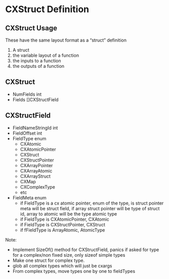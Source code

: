 # CXStruct Definition

## CXStruct Usage
These have the same layout format as a “struct” definition
1. A struct
2. the variable layout of a function
3. the inputs to a function
4. the outputs of a function

## CXStruct
- NumFields int
- Fields []CXStructField

## CXStructField
- FieldNameStringId  int
- FieldOffset int
- FieldType enum
    - CXAtomic
    - CXAtomicPointer
    - CXStruct
    - CXStructPointer
    - CXArrayPointer
    - CXArrayAtomic
    - CXArrayStruct
    - CXMap
    - CXComplexType
    - etc
- FieldMeta enum 
    - if FieldType is a cx atomic pointer, enum of the type, is struct pointer meta will be struct field, if array struct pointer will be type of struct id, array to atomic will be the type atomic type
    - if FieldType is CXAtomicPointer, CXAtomic
    - if FieldType is CXStructPointer, CXStruct
    - if fFieldType is ArrayAtomic, AtomicType
    
Note:
- Implement SizeOf() method for CXStructField, panics if asked for type for a complex/non fixed size, only sizeof simple types
- Make one struct for complex type.
- glob all complex types which will just be cxargs
- From complex types, move types one by one to fieldTypes
